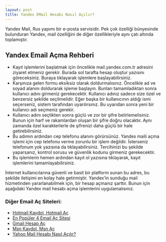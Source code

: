 ```yaml
---
layout: post
title: Yandex EMail Hesabı Nasıl Açılır?
---
```


Yandex Mail, Rus yapımı bir e-posta servisidir. Pek çok özelliği bünyesinde bulunduran Yandex, mail özelliğini de diğer özellikleriyle aynı çatı altında toplamıştır. 

<h2>Yandex Email Açma Rehberi</h2>
<ul>
<li>Kayıt işlemlerini başlatmak için öncelikle mail.yandex.com.tr adresini ziyaret etmeniz gerekir. Burada sol tarafta hesap oluştur yazısını göreceksiniz. Buraya tıklayarak işlemlere başlayabilirsiniz.</li>
<li>Karşınıza gelen formu eksiksiz olarak doldurmalısınız. Öncelikle ad ve soyad alanını doldurarak işleme başlayın. Bunları tamamladıktan sonra kullanıcı adını girmeniz gerekecektir. Kullanıcı adınız sadece size özel ve benzersiz şekilde seçilmelidir. Eğer başka bir kullanıcının aldığı ismi seçerseniz, sistem tarafından uyarılırsınız. Bu uyarıdan sonra yeni bir kullanıcı adı seçmeniz gerekir.</li>
<li>Kullanıcı adını seçtikten sonra güçlü ve zor bir şifre belirlemelisiniz. Bunun için harf ve rakamlardan oluşan bir şifre doğru olacaktır. Aynı zamanda özel karakterlerle de şifrenizi daha güçlü bir hale getirebilirsiniz. </li>
<li>Bu adımın ardından cep telefonu alanını görürsünüz. Yandex maili açma işlemi için cep telefonu verme zorunlu bir işlem değildir. İsterseniz telefonum yok yazısına da tıklayabilirsiniz. Tercihinizi bu şekilde yaparsanız, kontrol sorusu ve güvenlik kodunu girmeniz gerekecektir. </li>
<li>Bu işlemlerin hemen ardından kayıt ol yazısına tıklayarak, kayıt işlemlerini tamamlayabilirsiniz.</li>
</ul>

İnternet kullanıcılarına güvenli ve basit bir platform sunan bu adres, bu şekilde iletişimi en kolay hale getirmiştir. Yandex’in sunduğu mail hizmetinden yararlanabilmek için, bir hesap açmanız şarttır. Bunun için aşağıdaki Yandex mail hesabı açma işlemlerini uygulamalısınız.

<h3>Diğer Email Aç Siteleri:</h3>
<ul>
<li><a href="http://mailhesabiac.xyz/hotmail-kaydol-hotmail-ac/">Hotmail Kaydol, Hotmail Aç</a></li>
<li><a href="http://mailhesabiac.xyz/email-ac/">En Popüler 4 Email Aç Sitesi</a></li>
<li><a href="http://mailhesabiac.xyz/gmail-hesap-ac/">Gmail Hesap Aç</a></li>
<li><a href="http://mailhesabiac.xyz/msn-kaydol-msn-ac/">Msn Kaydol, Msn Aç</a></li>
<li><a href="http://mailhesabiac.xyz/yahoo-mail-hesabi-nasil-acilir/">Yahoo Mail Hesabı Nasıl Açılır?</a></li>
</ul>
